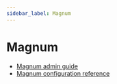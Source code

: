 ```yaml
---
sidebar_label: Magnum
---
```


# Magnum

* [Magnum admin guide](https://docs.openstack.org/magnum/latest/admin/index.html)
* [Magnum configuration reference](https://docs.openstack.org/magnum/latest/configuration/index.html)


